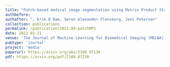 ```yaml
---
title: "Patch-based medical image segmentation using Matrix Product State Tensor Networks"
authbefore: 
authafter: ", Erik B Dam, Søren Alexander Flensborg, Jens Petersen"
collection: publications
permalink: /publication/2021-09-patchMPS
date: 2022-02-21
venue: 'The Journal of Machine Learning for Biomedical Imaging (MELBA)'
pubtype: 'journal'
project: 'media'
paperurl: https://arxiv.org/abs/2109.07138
pdf: https://arxiv.org/pdf/2109.07138
---
```

